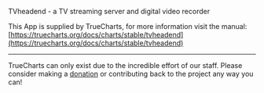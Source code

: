 TVheadend - a TV streaming server and digital video recorder

This App is supplied by TrueCharts, for more information visit the manual: [https://truecharts.org/docs/charts/stable/tvheadend](https://truecharts.org/docs/charts/stable/tvheadend)

---

TrueCharts can only exist due to the incredible effort of our staff.
Please consider making a [donation](https://truecharts.org/docs/about/sponsor) or contributing back to the project any way you can!
